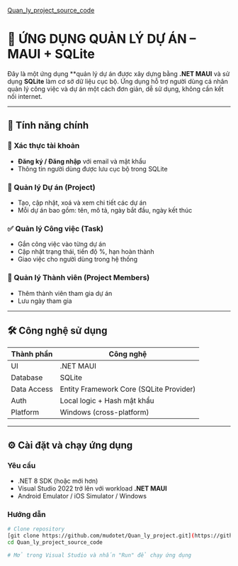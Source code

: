 [Quan_ly_project_source_code](https://github.com/nguyendinhtrang3112/ManagerStudent_Point)
# 📱 ỨNG DỤNG QUẢN LÝ DỰ ÁN – MAUI + SQLite

Đây là một ứng dụng **quản lý dự án được xây dựng bằng **.NET MAUI** và sử dụng **SQLite** làm cơ sở dữ liệu cục bộ. Ứng dụng hỗ trợ người dùng cá nhân quản lý công việc và dự án một cách đơn giản, dễ sử dụng, không cần kết nối internet.

---

## 🎯 Tính năng chính

### 🔐 Xác thực tài khoản
- **Đăng ký / Đăng nhập** với email và mật khẩu
- Thông tin người dùng được lưu cục bộ trong SQLite

### 📁 Quản lý Dự án (Project)
- Tạo, cập nhật, xoá và xem chi tiết các dự án
- Mỗi dự án bao gồm: tên, mô tả, ngày bắt đầu, ngày kết thúc

### ✅ Quản lý Công việc (Task)
- Gắn công việc vào từng dự án
- Cập nhật trạng thái, tiến độ %, hạn hoàn thành
- Giao việc cho người dùng trong hệ thống

### 👥 Quản lý Thành viên (Project Members)
- Thêm thành viên tham gia dự án
- Lưu ngày tham gia

---

## 🛠 Công nghệ sử dụng

| Thành phần     | Công nghệ     |
|----------------|---------------|
| UI             | .NET MAUI     |
| Database       | SQLite        |
| Data Access    | Entity Framework Core (SQLite Provider) |
| Auth           | Local logic + Hash mật khẩu |
| Platform       | Windows (cross-platform) |

---

## ⚙️ Cài đặt và chạy ứng dụng

### Yêu cầu
- .NET 8 SDK (hoặc mới hơn)
- Visual Studio 2022 trở lên với workload **.NET MAUI**
- Android Emulator / iOS Simulator / Windows

### Hướng dẫn

```bash
# Clone repository
[git clone https://github.com/mudotet/Quan_ly_project.git](https://github.com/nguyendinhtrang3112/ManagerStudent_Point)
cd Quan_ly_project_source_code

# Mở trong Visual Studio và nhấn "Run" để chạy ứng dụng
